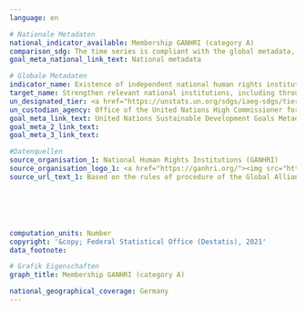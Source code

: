 ```yaml
---
language: en

# Nationale Metadaten
national_indicator_available: Membership GANHRI (category A)
comparison_sdg: The time series is compliant with the global metadata, but it refers to Germany and not to all UN-member countries.
goal_meta_national_link_text: National metadata

# Globale Metadaten
indicator_name: Existence of independent national human rights institutions in compliance with the Paris Principles
target_name: Strengthen relevant national institutions, including through international cooperation, for building capacity at all levels, in particular in developing countries, to prevent violence and combat terrorism and crime
un_designated_tier: <a href="https://unstats.un.org/sdgs/iaeg-sdgs/tier-classification/" title="Click here for more information on the UN tier classification.">Tier I</a>
un_custodian_agency: Office of the United Nations High Commissioner for Human Rights (OHCHR)
goal_meta_link_text: United Nations Sustainable Development Goals Metadata
goal_meta_2_link_text: 
goal_meta_3_link_text: 

#Datenquellen
source_organisation_1: National Human Rights Institutions (GANHRI)
source_organisation_logo_1: <a href="https://ganhri.org/"><img src="https://g205sdgs.github.io/sdg-indicators/public/OrgImgEn/ganhri.png" alt="Logo ganhri" style="height:60px; width:148px" /></a>
source_url_text_1: Based on the rules of procedure of the Global Alliance of National Human Rights Institutions (GANHRI)






computation_units: Number
copyright: '&copy; Federal Statistical Office (Destatis), 2021'
data_footnote: 

# Grafik Eigenschaften
graph_title: Membership GANHRI (category A)

national_geographical_coverage: Germany
---
```


<span></span>